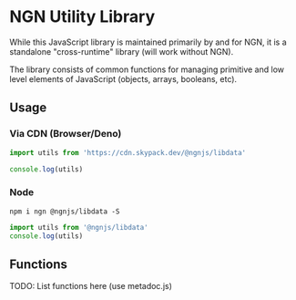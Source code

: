 # NGN Utility Library

While this JavaScript library is maintained primarily by and for NGN, it is a standalone "cross-runtime" library (will work without NGN). 

The library consists of common functions for managing primitive and low level elements of JavaScript (objects, arrays, booleans, etc).

## Usage

### Via CDN (Browser/Deno)

```javascript
import utils from 'https://cdn.skypack.dev/@ngnjs/libdata'

console.log(utils)
```

### Node

`npm i ngn @ngnjs/libdata -S`

```javascript
import utils from '@ngnjs/libdata'
console.log(utils)
```

## Functions

TODO: List functions here (use metadoc.js)
